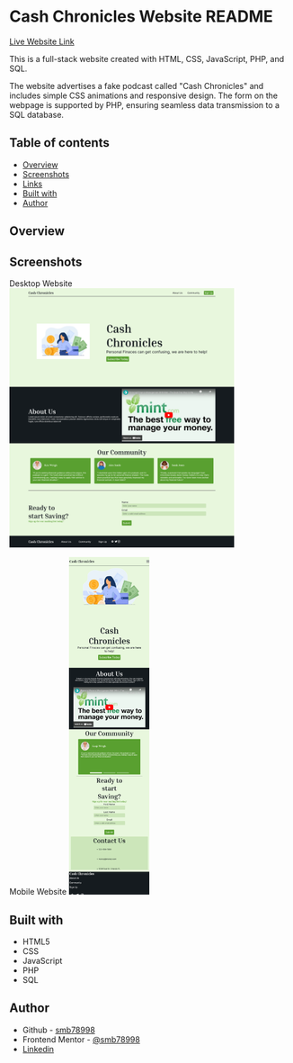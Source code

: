 
# Cash Chronicles Website README

[Live Website Link](https://smb78998.github.io/a_202420-CEN-4350/)

This is a full-stack website created with HTML, CSS, JavaScript, PHP, and SQL. 

The website advertises a fake podcast called "Cash Chronicles" and includes simple CSS animations and responsive design. The form on the webpage is supported by PHP, ensuring seamless data transmission to a SQL database.

## Table of contents

- [Overview](#overview)
- [Screenshots](#screenshot)
- [Links](#links)
- [Built with](#built-with)
- [Author](#author)


## Overview

## Screenshots

Desktop Website
<img src="screenshots/browser.png" href="screenshots/broswer.png" width="400">

Mobile Website
<img src="screenshots/mobile.png" href="screenshots/mobile.png" height="600">


## Built with

- HTML5 
- CSS 
- JavaScript
- PHP
- SQL

## Author

- Github - [smb78998](https://github.com/smb78998)
- Frontend Mentor - [@smb78998](https://www.frontendmentor.io/profile/smb78998)
- [Linkedin](https://www.linkedin.com/in/sophia-burgos-736a3a26b)
